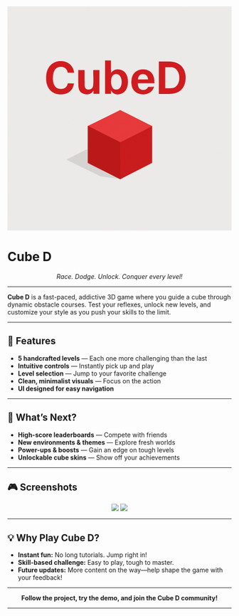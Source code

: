 <!-- Banner image (optional, but looks great for marketing) -->
<p align="center">
  <img src="screenshots/cube-d-banner.png" alt="Cube D Banner" width="600"/>
</p>

# Cube D

<p align="center">
  <i>Race. Dodge. Unlock. Conquer every level!</i>
</p>

---

**Cube D** is a fast-paced, addictive 3D game where you guide a cube through dynamic obstacle courses. Test your reflexes, unlock new levels, and customize your style as you push your skills to the limit.

---

## 🚀 Features

- **5 handcrafted levels** — Each one more challenging than the last
- **Intuitive controls** — Instantly pick up and play
- **Level selection** — Jump to your favorite challenge
- **Clean, minimalist visuals** — Focus on the action
- **UI designed for easy navigation**

---

## 🥇 What’s Next?

- **High-score leaderboards** — Compete with friends
- **New environments & themes** — Explore fresh worlds
- **Power-ups & boosts** — Gain an edge on tough levels
- **Unlockable cube skins** — Show off your achievements

---

## 🎮 Screenshots

<p align="center">
  <img src="screenshots/gameplay1.png" width="350"/>
  <img src="screenshots/gameplay2.png" width="350"/>
</p>

---

## 💡 Why Play Cube D?

- **Instant fun:** No long tutorials. Jump right in!
- **Skill-based challenge:** Easy to play, tough to master.
- **Future updates:** More content on the way—help shape the game with your feedback!

---

<p align="center">
  <b>Follow the project, try the demo, and join the Cube D community!</b>
</p>

---

<!-- Add links or badges here if you wish, e.g. "Play Now", "Wishlist", etc. -->

